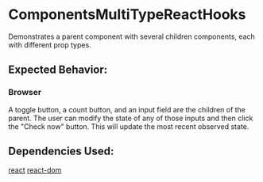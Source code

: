 # ComponentsMultiTypeReactHooks

Demonstrates a parent component with several children components, each with different prop types.

## Expected Behavior:

### Browser

A toggle button, a count button, and an input field are the children of the parent. The user can modify the state of any of those inputs and then click the "Check now" button. This will update the most recent observed state.

## Dependencies Used:

[react](https://www.npmjs.com/package/react)
[react-dom](https://www.npmjs.com/package/react-dom)
